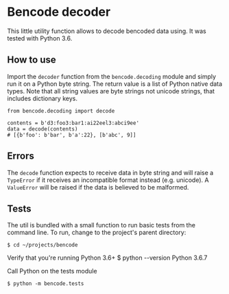 # Bencode decoder

This little utility function allows to decode bencoded data using. It was tested with Python 3.6.

## How to use

Import the `decoder` function from the `bencode.decoding` module and simply run it on a Python byte string. The return value is a list of Python native data types. Note that all string values are byte strings not unicode strings, that includes dictionary keys.

    from bencode.decoding import decode

    contents = b'd3:foo3:bar1:ai22eel3:abci9ee'
    data = decode(contents)
    # [{b'foo': b'bar', b'a':22}, [b'abc', 9]]

## Errors
The `decode` function expects to receive data in byte string and will raise a `TypeError` if it receives an incompatible format instead (e.g. unicode).
A `ValueError` will be raised if the data is believed to be malformed.

## Tests

The util is bundled with a small function to run basic tests from the command line. To run, change to the project's parent directory:

    $ cd ~/projects/bencode

Verify that you're running Python 3.6+
    $ python --version
    Python 3.6.7

Call Python on the tests module 

    $ python -m bencode.tests
